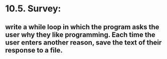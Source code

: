# 10.5. Survey:
## write a while loop in which the program asks the user why they like programming. Each time the user enters another reason, save the text of their response to a file.
